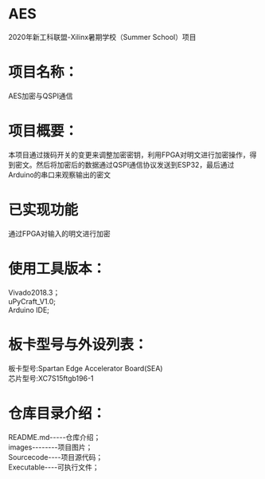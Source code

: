  AES
 ==========
2020年新工科联盟-Xilinx暑期学校（Summer School）项目

项目名称：
=============================
AES加密与QSPI通信

项目概要：
============
本项目通过拨码开关的变更来调整加密密钥，利用FPGA对明文进行加密操作，得到密文。然后将加密后的数据通过QSPI通信协议发送到ESP32，最后通过Arduino的串口来观察输出的密文

已实现功能
==============
通过FPGA对输入的明文进行加密

使用工具版本：
=========    
Vivado2018.3；<br>
uPyCraft_V1.0;<br>
Arduino IDE;<br>    
    
板卡型号与外设列表：
========
板卡型号:Spartan Edge Accelerator Board(SEA)<br>
芯片型号:XC7S15ftgb196-1

仓库目录介绍：
============
README.md-----仓库介绍；<br>
images--------项目图片；<br>
Sourcecode----项目源代码；<br>
Executable----可执行文件；<br>
